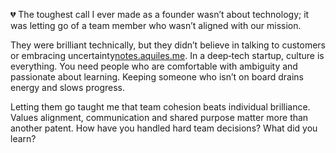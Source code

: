 💔 The toughest call I ever made as a founder wasn’t about technology; it was letting go of a team member who wasn’t aligned with our mission.

They were brilliant technically, but they didn’t believe in talking to customers or embracing uncertainty[notes.aquiles.me](https://notes.aquiles.me/customer_development/#:~:text=1,out%20and%20talking%20to%20people). In a deep‑tech startup, culture is everything. You need people who are comfortable with ambiguity and passionate about learning. Keeping someone who isn’t on board drains energy and slows progress.

Letting them go taught me that team cohesion beats individual brilliance. Values alignment, communication and shared purpose matter more than another patent. How have you handled hard team decisions? What did you learn?
